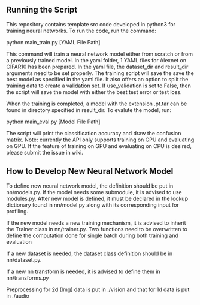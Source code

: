 ## Running the Script
This repository contains template src code developed in python3 for training neural networks. 
To run the code, run the command:

python main_train.py [YAML File Path]

This command will train a neural network model either from scratch or from a 
previously trained model. In the yaml folder, 1 YAML files for Alexnet on CIFAR10 has been prepared.
In the yaml file, the dataset_dir and result_dir
arguments need to be set properly. The training script will save the save the best model as
specified in the yaml file. It also offers an option to split the training data to create
a validation set. If use_validation is set to False, then the script will save the model with
either the best test error or test loss. 

When the training is completed, a model with the extension .pt.tar can be found in directory 
specified in result_dir. To evalute the model, run:

python main_eval.py [Model File Path]

The script will print the classification accuracy and draw the confusion matrix. Note: currently
the API only supports training on GPU and evaluating on GPU. If the feature of training on GPU and 
evaluating on CPU is desired, please submit the issue in wiki.

## How to Develop New Neural Network Model
To define new neural network model, the definition should be put in nn/models.py. If  the model
needs some submodule, it is advised to use modules.py. After new model is defined, it must be declared in
the lookup dictionary found in nn/model.py along with its corresponding input for profiling.

If the new model needs a new training mechanism, it is advised to inherit the Trainer class 
in nn/trainer.py. Two functions need to be overwritten to define the computation done for single batch
during both training and evaluation

If a new dataset is needed, the dataset class definition should be in nn/dataset.py. 

If a new nn transform is needed, it is advised to define them in nn/transforms.py

Preprocessing for 2d (Img) data is put in ./vision and that for 1d data is put in ./audio


